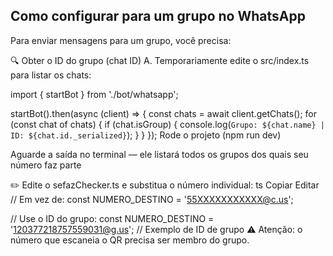 ## Como configurar para um grupo no WhatsApp
Para enviar mensagens para um grupo, você precisa:

🔍 Obter o ID do grupo (chat ID)
A. Temporariamente edite o src/index.ts para listar os chats:

import { startBot } from './bot/whatsapp';

startBot().then(async (client) => {
  const chats = await client.getChats();
  for (const chat of chats) {
    if (chat.isGroup) {
      console.log(`Grupo: ${chat.name} | ID: ${chat.id._serialized}`);
    }
  }
});
Rode o projeto (npm run dev)

Aguarde a saída no terminal — ele listará todos os grupos dos quais seu número faz parte

✏️ Edite o sefazChecker.ts e substitua o número individual:
ts
Copiar
Editar
// Em vez de:
const NUMERO_DESTINO = '55XXXXXXXXXXX@c.us';

// Use o ID do grupo:
const NUMERO_DESTINO = '120377218757559031@g.us'; // Exemplo de ID de grupo
⚠️ Atenção: o número que escaneia o QR precisa ser membro do grupo.
